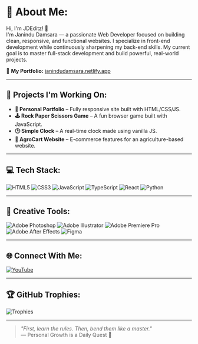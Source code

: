 # 💫 About Me:
Hi, I'm JDEditz! 👋  
I'm Janindu Damsara — a passionate Web Developer focused on building clean, responsive, and functional websites. I specialize in front-end development while continuously sharpening my back-end skills. My current goal is to master full-stack development and build powerful, real-world projects.

🔗 **My Portfolio:** [janindudamsara.netlify.app](https://janindudamsara.netlify.app)

---

## 🚀 Projects I'm Working On:
- **💼 Personal Portfolio** – Fully responsive site built with HTML/CSS/JS.
- **🕹️ Rock Paper Scissors Game** – A fun browser game built with JavaScript.
- **🕒 Simple Clock** – A real-time clock made using vanilla JS.
- **🛒 AgroCart Website** – E-commerce features for an agriculture-based website.

---

## 💻 Tech Stack:
![HTML5](https://img.shields.io/badge/html5-%23E34F26.svg?style=for-the-badge&logo=html5&logoColor=white)
![CSS3](https://img.shields.io/badge/css3-%231572B6.svg?style=for-the-badge&logo=css3&logoColor=white)
![JavaScript](https://img.shields.io/badge/javascript-%23323330.svg?style=for-the-badge&logo=javascript&logoColor=%23F7DF1E)
![TypeScript](https://img.shields.io/badge/typescript-%23007ACC.svg?style=for-the-badge&logo=typescript&logoColor=white)
![React](https://img.shields.io/badge/react-%2320232a.svg?style=for-the-badge&logo=react&logoColor=%2361DAFB)
![Python](https://img.shields.io/badge/python-3670A0?style=for-the-badge&logo=python&logoColor=ffdd54)

---

## 🎨 Creative Tools:
![Adobe Photoshop](https://img.shields.io/badge/adobe%20photoshop-%2331A8FF.svg?style=for-the-badge&logo=adobe%20photoshop&logoColor=white)
![Adobe Illustrator](https://img.shields.io/badge/adobe%20illustrator-%23FF9A00.svg?style=for-the-badge&logo=adobe%20illustrator&logoColor=white)
![Adobe Premiere Pro](https://img.shields.io/badge/Adobe%20Premiere%20Pro-9999FF.svg?style=for-the-badge&logo=Adobe%20Premiere%20Pro&logoColor=white)
![Adobe After Effects](https://img.shields.io/badge/Adobe%20After%20Effects-9999FF.svg?style=for-the-badge&logo=Adobe%20After%20Effects&logoColor=white)
![Figma](https://img.shields.io/badge/figma-%23F24E1E.svg?style=for-the-badge&logo=figma&logoColor=white)

---

## 🌐 Connect With Me:
[![YouTube](https://img.shields.io/badge/YouTube-%23FF0000.svg?style=for-the-badge&logo=YouTube&logoColor=white)](https://youtube.com/@BedwarsN)

---

## 🏆 GitHub Trophies:
![Trophies](https://github-profile-trophy.vercel.app/?username=JDEditz&theme=darkhub&no-frame=true&no-bg=true&margin-w=4)

---

> _"First, learn the rules. Then, bend them like a master."_  
> — Personal Growth is a Daily Quest 🎯

